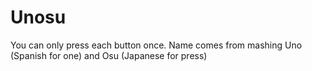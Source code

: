 # Unosu
You can only press each button once.
Name comes from mashing Uno (Spanish for one) and Osu (Japanese for press)
